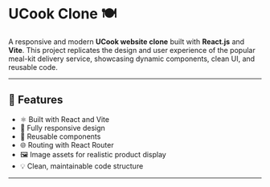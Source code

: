 # UCook Clone 🍽️

A responsive and modern **UCook website clone** built with **React.js** and **Vite**. This project replicates the design and user experience of the popular meal-kit delivery service, showcasing dynamic components, clean UI, and reusable code.

---

## 🚀 Features

- ⚛️ Built with React and Vite
- 📱 Fully responsive design
- 🧩 Reusable components
- 🌐 Routing with React Router
- 🖼️ Image assets for realistic product display
- 💡 Clean, maintainable code structure

---


